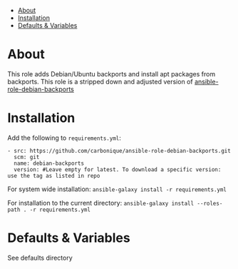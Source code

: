 - [About](#about)
- [Installation](#installation)
- [Defaults & Variables](#defaults--variables)

# About

This role adds Debian/Ubuntu backports and install apt packages from backports. This role is a stripped down and adjusted version of [ansible-role-debian-backports](https://github.com/jnv/ansible-role-debian-backports)

# Installation

Add the following to `requirements.yml`:

```
- src: https://github.com/carbonique/ansible-role-debian-backports.git
  scm: git
  name: debian-backports
  version: #Leave empty for latest. To download a specific version: use the tag as listed in repo
```

For system wide installation:
`ansible-galaxy install -r requirements.yml`

For installation to the current directory:
`ansible-galaxy install --roles-path . -r requirements.yml`

# Defaults & Variables

See defaults directory
